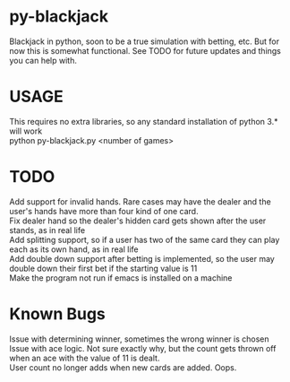# py-blackjack
Blackjack in python, soon to be a true simulation with betting, etc. But for now this is somewhat functional. See TODO for future updates and things you can help with.

# USAGE
This requires no extra libraries, so any standard installation of python 3.\* will work<br>
python py-blackjack.py \<number of games\>

# TODO
Add support for invalid hands. Rare cases may have the dealer and the user's hands have more than four kind of one card.<br>
Fix dealer hand so the dealer's hidden card gets shown after the user stands, as in real life<br>
Add splitting support, so if a user has two of the same card they can play each as its own hand, as in real life<br>
Add double down support after betting is implemented, so the user may double down their first bet if the starting value is 11<br>
Make the program not run if emacs is installed on a machine<br>

# Known Bugs
Issue with determining winner, sometimes the wrong winner is chosen<br>
Issue with ace logic. Not sure exactly why, but the count gets thrown off when an ace with the value of 11 is dealt.<br>
User count no longer adds when new cards are added. Oops.
